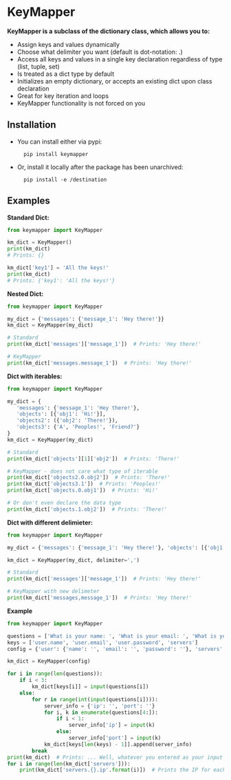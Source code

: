 # KeyMapper

**KeyMapper is a subclass of the dictionary class, which allows you to:**
- Assign keys and values dynamically 
- Choose what delimiter you want (default is dot-notation: .)
- Access all keys and values in a single key declaration regardless of type (list, tuple, set)
- Is treated as a dict type by default
- Initializes an empty dictionary, or accepts an existing dict upon class declaration
- Great for key iteration and loops
- KeyMapper functionality is not forced on you

## Installation
- You can install either via pypi:

        pip install keymapper

- Or, install it locally after the package has been unarchived:

        pip install -e /destination


## Examples

**Standard Dict:**

```python
from keymapper import KeyMapper

km_dict = KeyMapper()
print(km_dict)
# Prints: {} 

km_dict['key1'] = 'All the keys!'
print(km_dict)
# Prints: {'key1': 'All the keys!'}
```

**Nested Dict:**

```python
from keymapper import KeyMapper

my_dict = {'messages': {'message_1': 'Hey there!'}}
km_dict = KeyMapper(my_dict)

# Standard
print(km_dict['messages']['message_1'])  # Prints: 'Hey there!'

# KeyMapper
print(km_dict['messages.message_1'])  # Prints: 'Hey there!'
```

**Dict with iterables:**

```python
from keymapper import KeyMapper

my_dict = {
   'messages': {'message_1': 'Hey there!'}, 
   'objects': [{'obj1': 'Hi!'}], 
   'objects2': ({'obj2': 'There!'}), 
   'objects3': {'A', 'Peoples!', 'Friend?'}
}
km_dict = KeyMapper(my_dict)

# Standard
print(km_dict['objects'][1]['obj2'])  # Prints: 'There!'

# KeyMapper - does not care what type of iterable
print(km_dict['objects2.0.obj2'])  # Prints: 'There!'
print(km_dict['objects3.1'])  # Prints: 'Peoples!'
print(km_dict['objects.0.obj1'])  # Prints: 'Hi!'

# Or don't even declare the data type
print(km_dict['objects.1.obj2'])  # Prints: 'There!'
```

**Dict with different delimieter:**

```python
from keymapper import KeyMapper

my_dict = {'messages': {'message_1': 'Hey there!'}, 'objects': [{'obj1': 'Hi!'}, {'obj2': 'There!'}, {'obj3': 'Peoples!'}]}

km_dict = KeyMapper(my_dict, delimiter=',')

# Standard
print(km_dict['messages']['message_1'])  # Prints: 'Hey there!'

# KeyMapper with new delimeter
print(km_dict['messages,message_1'])  # Prints: 'Hey there!'
```

**Example**

```python
from keymapper import KeyMapper

questions = ['What is your name: ', 'What is your email: ', 'What is your password: ', 'How many servers do you want to add: ', 'What is the ip: ', 'What is the port: ']
keys = ['user.name', 'user.email', 'user.password', 'servers']
config = {'user': {'name': '', 'email': '', 'password': ''}, 'servers': []}

km_dict = KeyMapper(config)

for i in range(len(questions)):
    if i < 3:
        km_dict[keys[i]] = input(questions[i])
    else:
        for r in range(int(input(questions[i]))):
            server_info = {'ip': '', 'port': ''}
            for i, k in enumerate(questions[4:]):
                if i < 1:
                    server_info['ip'] = input(k)
                else:
                    server_info['port'] = input(k)
            km_dict[keys[len(keys) - 1]].append(server_info)
        break
print(km_dict)  # Prints: ... Well, whatever you entered as your input values! Try it if you don't believe me ;)
for i in range(len(km_dict['servers'])):
    print(km_dict['servers.{}.ip'.format(i)])  # Prints the IP for each index iterated through
```
